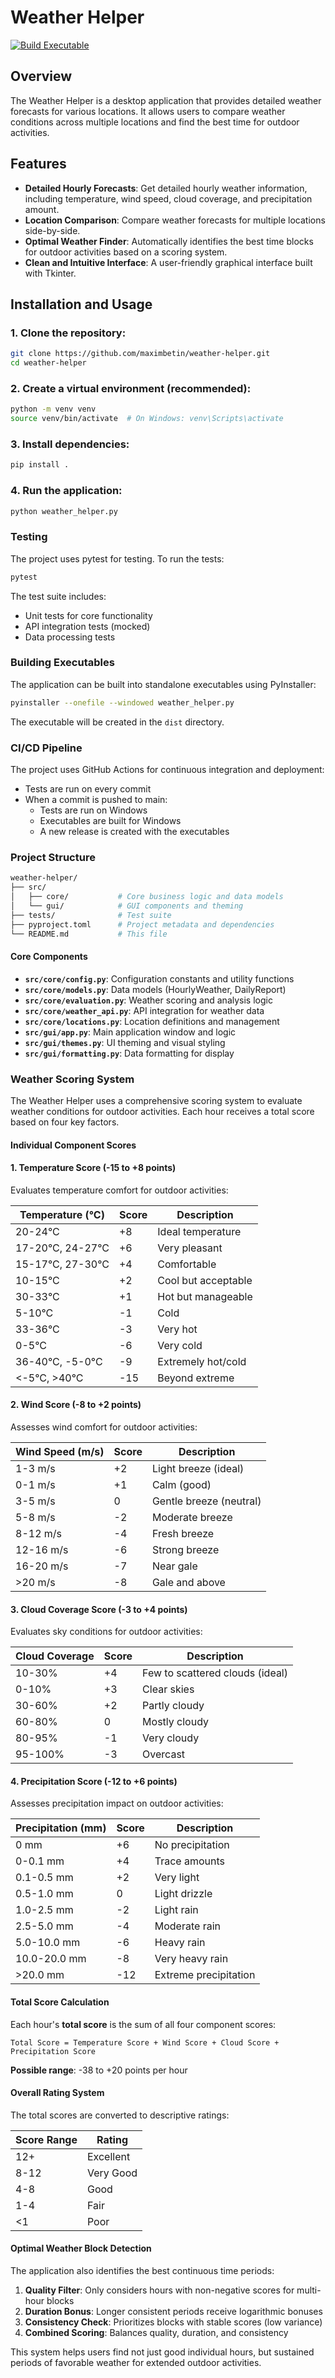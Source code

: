 # Weather Helper

[![Build Executable](https://github.com/maximbetin/weather-helper/actions/workflows/release.yml/badge.svg?branch=main)](https://github.com/maximbetin/weather-helper/actions/workflows/ci.yml)

## Overview

The Weather Helper is a desktop application that provides detailed weather forecasts for various
locations. It allows users to compare weather conditions across multiple locations and find the best
time for outdoor activities.

## Features

- **Detailed Hourly Forecasts**: Get detailed hourly weather information, including temperature,
  wind speed, cloud coverage, and precipitation amount.
- **Location Comparison**: Compare weather forecasts for multiple locations side-by-side.
- **Optimal Weather Finder**: Automatically identifies the best time blocks for outdoor activities
  based on a scoring system.
- **Clean and Intuitive Interface**: A user-friendly graphical interface built with Tkinter.

## Installation and Usage

### 1. **Clone the repository:**

```bash
git clone https://github.com/maximbetin/weather-helper.git
cd weather-helper
```

### 2. **Create a virtual environment (recommended):**

```bash
python -m venv venv
source venv/bin/activate  # On Windows: venv\Scripts\activate
```

### 3. **Install dependencies:**

```bash
pip install .
```

### 4. **Run the application:**

```bash
python weather_helper.py
```

### Testing

The project uses pytest for testing. To run the tests:

```bash
pytest
```

The test suite includes:

- Unit tests for core functionality
- API integration tests (mocked)
- Data processing tests

### Building Executables

The application can be built into standalone executables using PyInstaller:

```bash
pyinstaller --onefile --windowed weather_helper.py
```

The executable will be created in the `dist` directory.

### CI/CD Pipeline

The project uses GitHub Actions for continuous integration and deployment:

- Tests are run on every commit
- When a commit is pushed to main:
  - Tests are run on Windows
  - Executables are built for Windows
  - A new release is created with the executables

### Project Structure

```bash
weather-helper/
├── src/
│   ├── core/           # Core business logic and data models
│   └── gui/            # GUI components and theming
├── tests/              # Test suite
├── pyproject.toml      # Project metadata and dependencies
└── README.md           # This file
```

#### Core Components

- **`src/core/config.py`**: Configuration constants and utility functions
- **`src/core/models.py`**: Data models (HourlyWeather, DailyReport)
- **`src/core/evaluation.py`**: Weather scoring and analysis logic
- **`src/core/weather_api.py`**: API integration for weather data
- **`src/core/locations.py`**: Location definitions and management
- **`src/gui/app.py`**: Main application window and logic
- **`src/gui/themes.py`**: UI theming and visual styling
- **`src/gui/formatting.py`**: Data formatting for display

### Weather Scoring System

The Weather Helper uses a comprehensive scoring system to evaluate weather conditions for outdoor
activities. Each hour receives a total score based on four key factors.

#### Individual Component Scores

#### 1. Temperature Score (-15 to +8 points)

Evaluates temperature comfort for outdoor activities:

| Temperature (°C) | Score | Description         |
| ---------------- | ----- | ------------------- |
| 20-24°C          | +8    | Ideal temperature   |
| 17-20°C, 24-27°C | +6    | Very pleasant       |
| 15-17°C, 27-30°C | +4    | Comfortable         |
| 10-15°C          | +2    | Cool but acceptable |
| 30-33°C          | +1    | Hot but manageable  |
| 5-10°C           | -1    | Cold                |
| 33-36°C          | -3    | Very hot            |
| 0-5°C            | -6    | Very cold           |
| 36-40°C, -5-0°C  | -9    | Extremely hot/cold  |
| <-5°C, >40°C     | -15   | Beyond extreme      |

#### 2. Wind Score (-8 to +2 points)

Assesses wind comfort for outdoor activities:

| Wind Speed (m/s) | Score | Description             |
| ---------------- | ----- | ----------------------- |
| 1-3 m/s          | +2    | Light breeze (ideal)    |
| 0-1 m/s          | +1    | Calm (good)             |
| 3-5 m/s          | 0     | Gentle breeze (neutral) |
| 5-8 m/s          | -2    | Moderate breeze         |
| 8-12 m/s         | -4    | Fresh breeze            |
| 12-16 m/s        | -6    | Strong breeze           |
| 16-20 m/s        | -7    | Near gale               |
| >20 m/s          | -8    | Gale and above          |

#### 3. Cloud Coverage Score (-3 to +4 points)

Evaluates sky conditions for outdoor activities:

| Cloud Coverage | Score | Description                     |
| -------------- | ----- | ------------------------------- |
| 10-30%         | +4    | Few to scattered clouds (ideal) |
| 0-10%          | +3    | Clear skies                     |
| 30-60%         | +2    | Partly cloudy                   |
| 60-80%         | 0     | Mostly cloudy                   |
| 80-95%         | -1    | Very cloudy                     |
| 95-100%        | -3    | Overcast                        |

#### 4. Precipitation Score (-12 to +6 points)

Assesses precipitation impact on outdoor activities:

| Precipitation (mm) | Score | Description           |
| ------------------ | ----- | --------------------- |
| 0 mm               | +6    | No precipitation      |
| 0-0.1 mm           | +4    | Trace amounts         |
| 0.1-0.5 mm         | +2    | Very light            |
| 0.5-1.0 mm         | 0     | Light drizzle         |
| 1.0-2.5 mm         | -2    | Light rain            |
| 2.5-5.0 mm         | -4    | Moderate rain         |
| 5.0-10.0 mm        | -6    | Heavy rain            |
| 10.0-20.0 mm       | -8    | Very heavy rain       |
| >20.0 mm           | -12   | Extreme precipitation |

#### Total Score Calculation

Each hour's **total score** is the sum of all four component scores:

```text
Total Score = Temperature Score + Wind Score + Cloud Score + Precipitation Score
```

**Possible range**: -38 to +20 points per hour

#### Overall Rating System

The total scores are converted to descriptive ratings:

| Score Range | Rating    |
| ----------- | --------- |
| 12+         | Excellent |
| 8-12        | Very Good |
| 4-8         | Good      |
| 1-4         | Fair      |
| <1          | Poor      |

#### Optimal Weather Block Detection

The application also identifies the best continuous time periods:

1. **Quality Filter**: Only considers hours with non-negative scores for multi-hour blocks
2. **Duration Bonus**: Longer consistent periods receive logarithmic bonuses
3. **Consistency Check**: Prioritizes blocks with stable scores (low variance)
4. **Combined Scoring**: Balances quality, duration, and consistency

This system helps users find not just good individual hours, but sustained periods of favorable
weather for extended outdoor activities.
